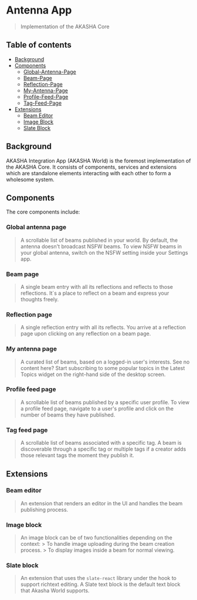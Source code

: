 # Antenna App

> Implementation of the AKASHA Core

## Table of contents

- [Background](#background)
- [Components](#components)
    - [Global-Antenna-Page](#global-antenna-page)
    - [Beam-Page](#beam-page)
    - [Reflection-Page](#reflection-page)
    - [My-Antenna-Page](#my-antenna-page)
    - [Profile-Feed-Page](#profile-feed-page)
    - [Tag-Feed-Page](#tag-feed-page)
- [Extensions](#extensions)
    - [Beam Editor](#beam-editor)
    - [Image Block](#image-block)
    - [Slate Block](#slate-block)




## Background

AKASHA Integration App (AKASHA World) is the foremost implementation of the AKASHA Core. It consists of components, services and extensions which are standalone elements interacting with each other to form a wholesome system.

## Components

The core components include:

### Global antenna page
> A scrollable list of beams published in your world. By default, the antenna doesn't broadcast NSFW beams. To view NSFW beams in your global antenna, switch on the NSFW setting inside your Settings app.

### Beam page
> A single beam entry with all its reflections and reflects to those reflections. It´s a place to reflect on a beam and express your thoughts freely.

### Reflection page
> A single reflection entry with all its reflects. You arrive at a reflection page upon clicking on any reflection on a beam page.

### My antenna page
> A curated list of beams, based on a logged-in user's interests. See no content here? Start subscribing to some popular topics in the Latest Topics widget on the right-hand side of the desktop screen. 

### Profile feed page
> A scrollable list of beams published by a specific user profile. To view a profile feed page, navigate to a user's profile and click on the number of beams they have published.

### Tag feed page
> A scrollable list of beams associated with a specific tag. A beam is discoverable through a specific tag or multiple tags if a creator adds those relevant tags the moment they publish it.

 ## Extensions

### Beam editor
> An extension that renders an editor in the UI and handles the beam publishing process.

### Image block
> An image block can be of two functionalities depending on the context:
    > To handle image uploading during the beam creation process.
    > To display images inside a beam for normal viewing.

### Slate block
> An extension that uses the `slate-react` library under the hook to support richtext editing. A Slate text block is the default text block that Akasha World supports.
